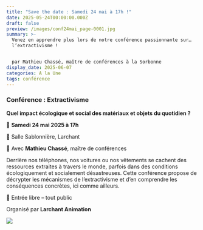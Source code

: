 ```yaml
---
title: "Save the date : Samedi 24 mai à 17h !"
date: 2025-05-24T00:00:00.000Z
draft: false
preview: /images/conf24mai_page-0001.jpg
summary: >-
  Venez en apprendre plus lors de notre conférence passionnante sur…
  l’extractivisme !


  par Mathieu Chassé, maître de conférences à la Sorbonne
display_date: 2025-06-07
categories: A la Une
tags: conférence
---
```

### [](/pdf/inscription_stage_theatre_2025.pdf)Conférence : **Extractivisme**

**Quel impact écologique et social des matériaux et objets du quotidien ?**

📅 **Samedi 24 mai 2025 à 17h**

📍 Salle Sablonnière, Larchant

🎤 Avec **Mathieu Chassé**, maître de conférences 

Derrière nos téléphones, nos voitures ou nos vêtements se cachent des ressources extraites à travers le monde, parfois dans des conditions écologiquement et socialement désastreuses. Cette conférence propose de décrypter les mécanismes de l’extractivisme et d’en comprendre les conséquences concrètes, ici comme ailleurs.

📣 Entrée libre – tout public

Organisé par **Larchant Animation**

![](/images/conf24mai_page-0001.jpg)
